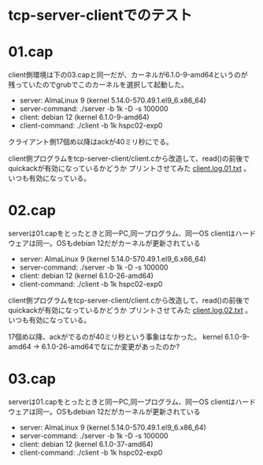 # tcp-server-clientでのテスト

# 01.cap

client側環境は下の03.capと同一だが、カーネルが6.1.0-9-amd64というのが
残っていたのでgrubでこのカーネルを選択して起動した。

- server: AlmaLinux 9 (kernel 5.14.0-570.49.1.el9_6.x86_64)
- server-command: ./server -b 1k -D -s 100000 
- client: debian 12 (kernel 6.1.0-9-amd64)
- client-command: ./client -b 1k hspc02-exp0

クライアント側17個め以降はackが40ミリ秒にでる。

client側プログラムをtcp-server-client/client.cから改造して、read()の前後で
quickackが有効になっているかどうか
プリントさせてみた
[client.log.01.txt](client.log.01.txt)
。いつも有効になっている。


# 02.cap

serverは01.capをとったときと同一PC,同一プログラム、同一OS
clientはハードウェアは同一。OSもdebian 12だがカーネルが更新されている

- server: AlmaLinux 9 (kernel 5.14.0-570.49.1.el9_6.x86_64)
- server-command: ./server -b 1k -D -s 100000 
- client: debian 12 (kernel 6.1.0-26-amd64)
- client-command: ./client -b 1k hspc02-exp0

client側プログラムをtcp-server-client/client.cから改造して、read()の前後で
quickackが有効になっているかどうか
プリントさせてみた
[client.log.02.txt](client.log.02.txt)
。いつも有効になっている。

17個め以降、ackがでるのが40ミリ秒という事象はなかった。
kernel 6.1.0-9-amd64 -> 6.1.0-26-amd64でなにか変更があったのか?

# 03.cap

serverは01.capをとったときと同一PC,同一プログラム、同一OS
clientはハードウェアは同一。OSもdebian 12だがカーネルが更新されている

- server: AlmaLinux 9 (kernel 5.14.0-570.49.1.el9_6.x86_64)
- server-command: ./server -b 1k -D -s 100000 
- client: debian 12 (kernel 6.1.0-37-amd64)
- client-command: ./client -b 1k hspc02-exp0
